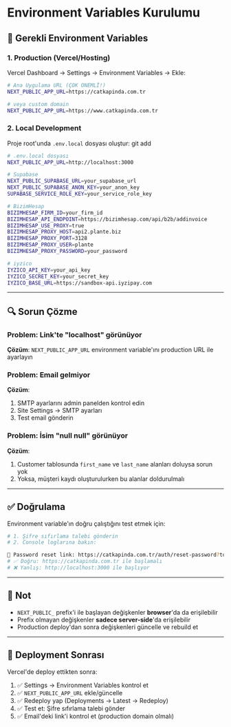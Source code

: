 # Environment Variables Kurulumu

## 🔧 Gerekli Environment Variables

### 1. Production (Vercel/Hosting)

Vercel Dashboard → Settings → Environment Variables → Ekle:

```bash
# Ana Uygulama URL (ÇOK ÖNEMLİ!)
NEXT_PUBLIC_APP_URL=https://catkapinda.com.tr

# veya custom domain
NEXT_PUBLIC_APP_URL=https://www.catkapinda.com.tr
```

### 2. Local Development

Proje root'unda `.env.local` dosyası oluştur:
git add
```bash
# .env.local dosyası
NEXT_PUBLIC_APP_URL=http://localhost:3000

# Supabase
NEXT_PUBLIC_SUPABASE_URL=your_supabase_url
NEXT_PUBLIC_SUPABASE_ANON_KEY=your_anon_key
SUPABASE_SERVICE_ROLE_KEY=your_service_role_key

# BizimHesap
BIZIMHESAP_FIRM_ID=your_firm_id
BIZIMHESAP_API_ENDPOINT=https://bizimhesap.com/api/b2b/addinvoice
BIZIMHESAP_USE_PROXY=true
BIZIMHESAP_PROXY_HOST=api2.plante.biz
BIZIMHESAP_PROXY_PORT=3128
BIZIMHESAP_PROXY_USER=plante
BIZIMHESAP_PROXY_PASSWORD=your_password

# iyzico
IYZICO_API_KEY=your_api_key
IYZICO_SECRET_KEY=your_secret_key
IYZICO_BASE_URL=https://sandbox-api.iyzipay.com
```

---

## 🔍 Sorun Çözme

### Problem: Link'te "localhost" görünüyor
**Çözüm**: `NEXT_PUBLIC_APP_URL` environment variable'ını production URL ile ayarlayın

### Problem: Email gelmiyor
**Çözüm**: 
1. SMTP ayarlarını admin panelden kontrol edin
2. Site Settings → SMTP ayarları
3. Test email gönderin

### Problem: İsim "null null" görünüyor
**Çözüm**: 
1. Customer tablosunda `first_name` ve `last_name` alanları doluysa sorun yok
2. Yoksa, müşteri kaydı oluşturulurken bu alanlar doldurulmalı

---

## ✅ Doğrulama

Environment variable'ın doğru çalıştığını test etmek için:

```bash
# 1. Şifre sıfırlama talebi gönderin
# 2. Console loglarına bakın:

🔐 Password reset link: https://catkapinda.com.tr/auth/reset-password?token=...
# ✅ Doğru: https://catkapinda.com.tr ile başlamalı
# ❌ Yanlış: http://localhost:3000 ile başlıyor
```

---

## 📝 Not

- `NEXT_PUBLIC_` prefix'i ile başlayan değişkenler **browser**'da da erişilebilir
- Prefix olmayan değişkenler **sadece server-side**'da erişilebilir
- Production deploy'dan sonra değişkenleri güncelle ve rebuild et

---

## 🚀 Deployment Sonrası

Vercel'de deploy ettikten sonra:

1. ✅ Settings → Environment Variables kontrol et
2. ✅ `NEXT_PUBLIC_APP_URL` ekle/güncelle
3. ✅ Redeploy yap (Deployments → Latest → Redeploy)
4. ✅ Test et: Şifre sıfırlama talebi gönder
5. ✅ Email'deki link'i kontrol et (production domain olmalı)

